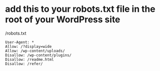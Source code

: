 # add this to your robots.txt file in the root of your WordPress site

/robots.txt
```
User-Agent: *
Allow: /?display=wide
Allow: /wp-content/uploads/
Disallow: /wp-content/plugins/
Disallow: /readme.html
Disallow: /refer/
```
